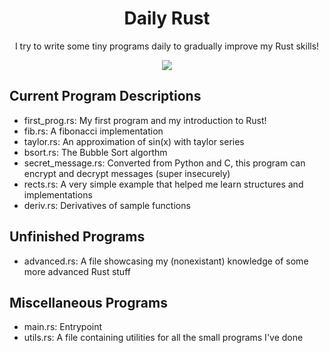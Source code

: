 <div align="center">
  <h1>Daily Rust</h1>
  
  <p>I try to write some tiny programs daily to gradually improve my Rust skills!</p>

  <img src="https://img.shields.io/github/license/SSS-Says-Snek/daily-rust?style=flat&label=License">
</div>

## Current Program Descriptions

- first_prog.rs: My first program and my introduction to Rust!
- fib.rs: A fibonacci implementation
- taylor.rs: An approximation of sin(x) with taylor series
- bsort.rs: The Bubble Sort algorthm
- secret_message.rs: Converted from Python and C, this program can encrypt and decrypt messages (super insecurely)
- rects.rs: A very simple example that helped me learn structures and implementations
- deriv.rs: Derivatives of sample functions

## Unfinished Programs
- advanced.rs: A file showcasing my (nonexistant) knowledge of some more advanced Rust stuff

## Miscellaneous Programs
- main.rs: Entrypoint
- utils.rs: A file containing utilities for all the small programs I've done
